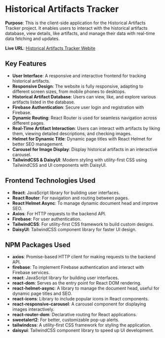 # Historical Artifacts Tracker

**Purpose**: This is the client-side application for the Historical Artifacts Tracker project. It enables users to interact with the historical artifacts database, view details, like artifacts, and manage their data with real-time data fetching and updates.

**Live URL**: [Historical Artifacts Tracker Webite](https://aistorical-artifacts-tracker.web.app/)

## Key Features

- **User Interface**: A responsive and interactive frontend for tracking historical artifacts.
- **Responsive Design**: The website is fully responsive, adapting to different screen sizes, from mobile phones to desktops.
- **Historical Artifact Database**: Users can view, like, and explore various artifacts listed in the database.
- **Firebase Authentication**: Secure user login and registration with Firebase.
- **Dynamic Routing**: React Router is used for seamless navigation across different pages.
- **Real-Time Artifact Interaction**: Users can interact with artifacts by liking them, viewing detailed descriptions, and checking images.
- **Helmet for Dynamic Title**: Dynamic page titles with React Helmet for better SEO management.
- **Carousel for Image Display**: Display historical artifacts in an interactive carousel.
- **TailwindCSS & DaisyUI**: Modern styling with utility-first CSS using TailwindCSS and UI components with DaisyUI.
  
## Frontend Technologies Used

- **React**: JavaScript library for building user interfaces.
- **React Router**: For navigation and routing between pages.
- **React Helmet Async**: To manage dynamic document head and improve SEO.
- **Axios**: For HTTP requests to the backend API.
- **Firebase**: For user authentication.
- **TailwindCSS**: For utility-first CSS framework to build custom designs.
- **DaisyUI**: TailwindCSS component library for faster UI design.

## NPM Packages Used

- **axios**: Promise-based HTTP client for making requests to the backend API.
- **firebase**: To implement Firebase authentication and interact with Firebase services.
- **react**: JavaScript library for building user interfaces.
- **react-dom**: Serves as the entry point for React DOM rendering.
- **react-helmet-async**: A library to manage the document head, useful for dynamic page titles and SEO.
- **react-icons**: Library to include popular icons in React components.
- **react-responsive-carousel**: A carousel component for displaying images interactively.
- **react-router-dom**: Declarative routing for React applications.
- **sweetalert2**: For better, customizable pop-up alerts.
- **tailwindcss**: A utility-first CSS framework for styling the application.
- **daisyui**: TailwindCSS component library to speed up UI development.
  